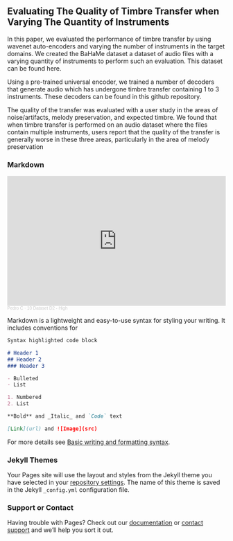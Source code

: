## Evaluating The Quality of Timbre Transfer when Varying The Quantity of Instruments

In this paper, we evaluated the performance of timbre transfer by using wavenet auto-encoders and varying the number of instruments in the target domains. We created the BaHaMe dataset a dataset of audio files with a varying quantity of instruments to perform such an evaluation. This dataset can be found here.

Using a pre-trained universal encoder, we trained a number of decoders that generate audio which has undergone timbre transfer containing 1 to 3 instruments. These decoders can be found in this github repository. 

The quality of the transfer was evaluated with a user study in the areas of noise/artifacts, melody preservation, and expected timbre. We found that when timbre transfer is performed on an audio dataset where the files contain multiple instruments, users report that the quality of the transfer is generally worse in these three areas, particularly in the area of melody preservation

### Markdown

<iframe width="100%" height="300" scrolling="no" frameborder="no" allow="autoplay" src="https://w.soundcloud.com/player/?url=https%3A//api.soundcloud.com/tracks/1114668547&color=%23ff5500&auto_play=false&hide_related=false&show_comments=true&show_user=true&show_reposts=false&show_teaser=true&visual=true"></iframe><div style="font-size: 10px; color: #cccccc;line-break: anywhere;word-break: normal;overflow: hidden;white-space: nowrap;text-overflow: ellipsis; font-family: Interstate,Lucida Grande,Lucida Sans Unicode,Lucida Sans,Garuda,Verdana,Tahoma,sans-serif;font-weight: 100;"><a href="https://soundcloud.com/pjcasas29" title="Pedro C" target="_blank" style="color: #cccccc; text-decoration: none;">Pedro C</a> · <a href="https://soundcloud.com/pjcasas29/10-dataset-d2-high" title="10 Dataset D2 - High" target="_blank" style="color: #cccccc; text-decoration: none;">10 Dataset D2 - High</a></div>
 
Markdown is a lightweight and easy-to-use syntax for styling your writing. It includes conventions for

```markdown
Syntax highlighted code block

# Header 1
## Header 2
### Header 3

- Bulleted
- List

1. Numbered
2. List

**Bold** and _Italic_ and `Code` text

[Link](url) and ![Image](src)
```

For more details see [Basic writing and formatting syntax](https://docs.github.com/en/github/writing-on-github/getting-started-with-writing-and-formatting-on-github/basic-writing-and-formatting-syntax).

### Jekyll Themes

Your Pages site will use the layout and styles from the Jekyll theme you have selected in your [repository settings](https://github.com/pjcasas29/Timbre-Transfer-Evaluation/settings/pages). The name of this theme is saved in the Jekyll `_config.yml` configuration file.

### Support or Contact

Having trouble with Pages? Check out our [documentation](https://docs.github.com/categories/github-pages-basics/) or [contact support](https://support.github.com/contact) and we’ll help you sort it out.
